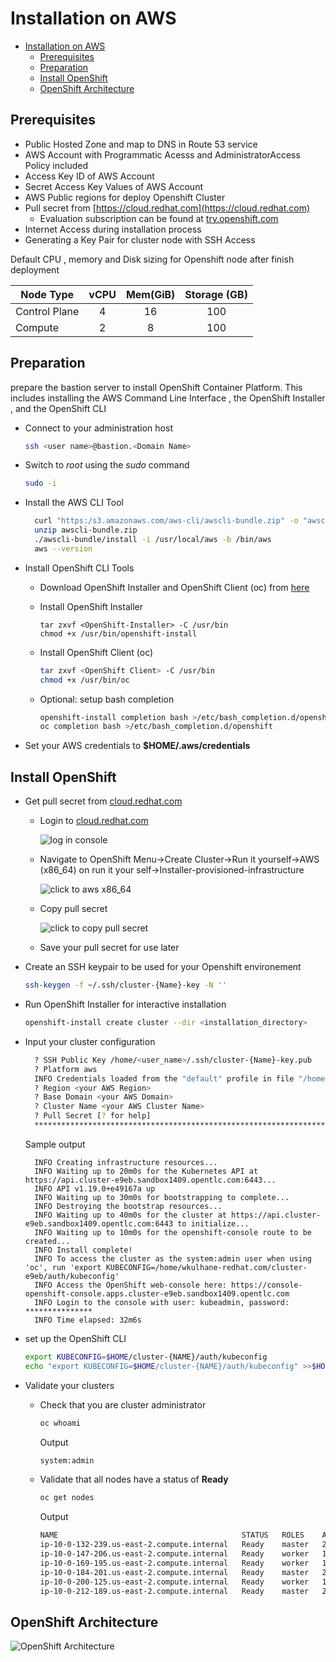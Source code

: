 # Installation on AWS

- [Installation on AWS](#installation-on-aws)
  - [Prerequisites](#prerequisites)
  - [Preparation](#preparation)
  - [Install OpenShift](#install-openshift)
  - [OpenShift Architecture](#openshift-architecture)

## Prerequisites

- Public Hosted Zone and map to DNS in Route 53 service
- AWS Account with Programmatic Acesss and AdministratorAccess Policy included 
- Access Key ID of AWS Account
- Secret Access Key Values of AWS Account
- AWS Public regions for deploy Openshift Cluster
- Pull secret from [https://cloud.redhat.com](https://cloud.redhat.com)
  - Evaluation subscription can be found at [try.openshift.com](https://try.openshift.com)
- Internet Access during installation process
- Generating a Key Pair for cluster node with SSH Access

Default CPU , memory and Disk sizing for Openshift node after finish deployment

| Node Type   | vCPU | Mem(GiB) | Storage (GB) |
|-------------|:------:|:----------:|:--------------:|
|Control Plane | 4    | 16       | 100          | 
|Compute | 2    | 8        | 100          |



## Preparation

prepare the bastion server to install OpenShift Container Platform. This includes installing the AWS Command Line Interface , the OpenShift Installer , and the OpenShift CLI

- Connect to your administration host
  
  ```bash
  ssh <user name>@bastion.<Domain Name>
  ```

- Switch to *root* using the *sudo* command
  
  ```bash
  sudo -i
  ```

- Install the AWS CLI Tool
  

  ```bash
    curl "https:/s3.amazonaws.com/aws-cli/awscli-bundle.zip" -o "awscli-bundle.zip"
    unzip awscli-bundle.zip
    ./awscli-bundle/install -i /usr/local/aws -b /bin/aws
    aws --version
  ```

- Install OpenShift CLI Tools
  - Download OpenShift Installer and OpenShift Client (oc) from [here](https://mirror.openshift.com/pub/openshift-v4/clients/ocp/latest/)
  - Install OpenShift Installer 
    
    ```
    tar zxvf <OpenShift-Installer> -C /usr/bin
    chmod +x /usr/bin/openshift-install
    ```
  - Install OpenShift Client (oc)
  
    ```bash
    tar zxvf <OpenShift Client> -C /usr/bin
    chmod +x /usr/bin/oc
    ```

  - Optional: setup bash completion

    ```bash
    openshift-install completion bash >/etc/bash_completion.d/openshift-install
    oc completion bash >/etc/bash_completion.d/openshift
    ```

- Set your AWS credentials to **$HOME/.aws/credentials** 

## Install OpenShift

- Get pull secret from [cloud.redhat.com](https://cloud.redhat.com)
  - Login to [cloud.redhat.com](https://cloud.redhat.com)
    
    ![log in console](images/Log_in_console.png)

  - Navigate to OpenShift Menu->Create Cluster->Run it yourself->AWS (x86_64) on run it your self->Installer-provisioned-infrastructure
  
    ![click to aws x86_64](images/click_to_aws_x86_64.png)
  - Copy pull secret
    
    ![click to copy pull secret](images/click_to_copy_pull_secret.png)

  - Save your pull secret for use later

-  Create an SSH keypair to be used for your Openshift environement

    ```bash
    ssh-keygen -f ~/.ssh/cluster-{Name}-key -N ''
    ```
- Run OpenShift Installer for interactive installation

  ```bash
  openshift-install create cluster --dir <installation_directory>
  ```
  
- Input your cluster configuration

  ```bash 
    ? SSH Public Key /home/<user_name>/.ssh/cluster-{Name}-key.pub
    ? Platform aws
    INFO Credentials loaded from the "default" profile in file "/home/<user_name>/.aws/credentials"
    ? Region <your AWS Region>
    ? Base Domain <your AWS Domain>
    ? Cluster Name <your AWS Cluster Name>
    ? Pull Secret [? for help] 
    ***************************************************************************************************************************************************************
  ```

  Sample output

  ```log
    INFO Creating infrastructure resources...
    INFO Waiting up to 20m0s for the Kubernetes API at https://api.cluster-e9eb.sandbox1409.opentlc.com:6443...
    INFO API v1.19.0+e49167a up
    INFO Waiting up to 30m0s for bootstrapping to complete...
    INFO Destroying the bootstrap resources...
    INFO Waiting up to 40m0s for the cluster at https://api.cluster-e9eb.sandbox1409.opentlc.com:6443 to initialize...
    INFO Waiting up to 10m0s for the openshift-console route to be created...
    INFO Install complete!
    INFO To access the cluster as the system:admin user when using 'oc', run 'export KUBECONFIG=/home/wkulhane-redhat.com/cluster-e9eb/auth/kubeconfig'
    INFO Access the OpenShift web-console here: https://console-openshift-console.apps.cluster-e9eb.sandbox1409.opentlc.com
    INFO Login to the console with user: kubeadmin, password: ***************
    INFO Time elapsed: 32m6s
  ``` 
- set up the OpenShift CLI
  
  ```bash
  export KUBECONFIG=$HOME/cluster-{NAME}/auth/kubeconfig
  echo "export KUBECONFIG=$HOME/cluster-{NAME}/auth/kubeconfig" >>$HOME/.bashrc
  ```
- Validate your clusters
  - Check that you are cluster administrator
    
    ```bash
    oc whoami
    ```

    Output
    
    ```bash
    system:admin
    ```
  - Validate that all nodes have a status of **Ready**
    
    ```bash
    oc get nodes
    ```
    
    Output
    
    ```bash
    NAME                                         STATUS   ROLES    AGE   VERSION
    ip-10-0-132-239.us-east-2.compute.internal   Ready    master   24m   v1.19.0+e49167a
    ip-10-0-147-206.us-east-2.compute.internal   Ready    worker   17m   v1.19.0+e49167a
    ip-10-0-169-195.us-east-2.compute.internal   Ready    worker   19m   v1.19.0+e49167a
    ip-10-0-184-201.us-east-2.compute.internal   Ready    master   24m   v1.19.0+e49167a
    ip-10-0-200-125.us-east-2.compute.internal   Ready    worker   19m   v1.19.0+e49167a
    ip-10-0-212-189.us-east-2.compute.internal   Ready    master   24m   v1.19.0+e49167a
    ```

## OpenShift Architecture
![OpenShift Architecture](images/Architecture.PNG)




